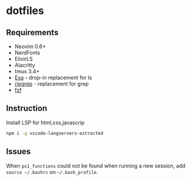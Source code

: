# dotfiles

## Requirements
- Neovim 0.6+
- NerdFonts
- ElixirLS
- Alacritty
- tmux 3.4+
- [Exa](https://the.exa.website/) - drop-in replacement for ls
- [ripgrep](https://github.com/BurntSushi/ripgrep) - replacement for grep
- [fzf](https://github.com/junegunn/fzf)

## Instruction

Install LSP for html,css,javascrip
```sh
npm i -g vscode-langservers-extracted
```
## Issues

When `ps1_functions` could not be found when running a new session, add `source ~/.bashrc` on `~/.bash_profile`.
